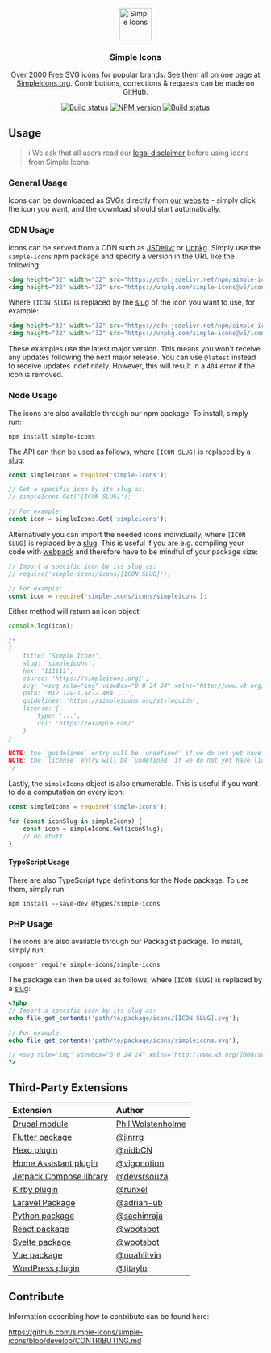 <p align="center">
<a href="https://simpleicons.org/">
<img src="https://simpleicons.org/icons/simpleicons.svg" alt="Simple Icons" width=64 height=64>
</a>
<h3 align="center">Simple Icons</h3>
<p align="center">
Over 2000 Free SVG icons for popular brands. See them all on one page at <a href="https://simpleicons.org">SimpleIcons.org</a>. Contributions, corrections & requests can be made on GitHub.</p>
</p>

<p align="center">
<a href="https://github.com/simple-icons/simple-icons/actions?query=workflow%3AVerify+branch%3Adevelop"><img src="https://img.shields.io/github/workflow/status/simple-icons/simple-icons/Verify/develop?logo=github" alt="Build status" /></a>
<a href="https://www.npmjs.com/package/simple-icons"><img src="https://img.shields.io/npm/v/simple-icons.svg?logo=npm" alt="NPM version" /></a>
<a href="https://packagist.org/packages/simple-icons/simple-icons"><img src="https://img.shields.io/packagist/v/simple-icons/simple-icons?logo=packagist&logoColor=white" alt="Build status" /></a>
</p>

## Usage

> :information_source: We ask that all users read our [legal disclaimer](./DISCLAIMER.md) before using icons from Simple Icons.

### General Usage

Icons can be downloaded as SVGs directly from [our website](https://simpleicons.org/) - simply click the icon you want, and the download should start automatically.

### CDN Usage

Icons can be served from a CDN such as [JSDelivr](https://www.jsdelivr.com/package/npm/simple-icons) or [Unpkg](https://unpkg.com/browse/simple-icons/). Simply use the `simple-icons` npm package and specify a version in the URL like the following:

```html
<img height="32" width="32" src="https://cdn.jsdelivr.net/npm/simple-icons@v5/icons/[ICON SLUG].svg" />
<img height="32" width="32" src="https://unpkg.com/simple-icons@v5/icons/[ICON SLUG].svg" />
```

Where `[ICON SLUG]` is replaced by the [slug] of the icon you want to use, for example:

```html
<img height="32" width="32" src="https://cdn.jsdelivr.net/npm/simple-icons@v5/icons/simpleicons.svg" />
<img height="32" width="32" src="https://unpkg.com/simple-icons@v5/icons/simpleicons.svg" />
```

These examples use the latest major version. This means you won't receive any updates following the next major release. You can use `@latest` instead to receive updates indefinitely. However, this will result in a `404` error if the icon is removed.

### Node Usage

The icons are also available through our npm package. To install, simply run:

```shell
npm install simple-icons
```

The API can then be used as follows, where `[ICON SLUG]` is replaced by a [slug]:

```javascript
const simpleIcons = require('simple-icons');

// Get a specific icon by its slug as:
// simpleIcons.Get('[ICON SLUG]');

// For example:
const icon = simpleIcons.Get('simpleicons');

```

Alternatively you can import the needed icons individually, where `[ICON SLUG]` is replaced by a [slug].
This is useful if you are e.g. compiling your code with [webpack](https://webpack.js.org/) and therefore have to be mindful of your package size:

```javascript
// Import a specific icon by its slug as:
// require('simple-icons/icons/[ICON SLUG]');

// For example:
const icon = require('simple-icons/icons/simpleicons');
```

Either method will return an icon object:

```javascript
console.log(icon);

/*
{
    title: 'Simple Icons',
    slug: 'simpleicons',
    hex: '111111',
    source: 'https://simpleicons.org/',
    svg: '<svg role="img" viewBox="0 0 24 24" xmlns="http://www.w3.org/2000/svg">...</svg>',
    path: 'M12 12v-1.5c-2.484 ...',
    guidelines: 'https://simpleicons.org/styleguide',
    license: {
        type: '...',
        url: 'https://example.com/'
    }
}

NOTE: the `guidelines` entry will be `undefined` if we do not yet have guidelines for the icon.
NOTE: the `license` entry will be `undefined` if we do not yet have license data for the icon.
*/
```

Lastly, the `simpleIcons` object is also enumerable.
This is useful if you want to do a computation on every icon:

```javascript
const simpleIcons = require('simple-icons');

for (const iconSlug in simpleIcons) {
    const icon = simpleIcons.Get(iconSlug);
    // do stuff
}
```

#### TypeScript Usage

There are also TypeScript type definitions for the Node package. To use them, simply run:

```shell
npm install --save-dev @types/simple-icons
```

### PHP Usage

The icons are also available through our Packagist package. To install, simply run:

```shell
composer require simple-icons/simple-icons
```

The package can then be used as follows, where `[ICON SLUG]` is replaced by a [slug]:

```php
<?php
// Import a specific icon by its slug as:
echo file_get_contents('path/to/package/icons/[ICON SLUG].svg');

// For example:
echo file_get_contents('path/to/package/icons/simpleicons.svg');

// <svg role="img" viewBox="0 0 24 24" xmlns="http://www.w3.org/2000/svg">...</svg>
?>
```

## Third-Party Extensions

| Extension | Author |
| :--- | :--- |
| [Drupal module](https://www.drupal.org/project/simple_icons) | [Phil Wolstenholme](https://www.drupal.org/u/phil-wolstenholme) |
| [Flutter package](https://pub.dev/packages/simple_icons) | [@jlnrrg](https://jlnrrg.github.io/) |
| [Hexo plugin](https://github.com/nidbCN/hexo-simpleIcons) | [@nidbCN](https://github.com/nidbCN/) |
| [Home Assistant plugin](https://github.com/vigonotion/hass-simpleicons) | [@vigonotion](https://github.com/vigonotion/) |
| [Jetpack Compose library](https://github.com/DevSrSouza/compose-icons) | [@devsrsouza](https://github.com/devsrsouza/) |
| [Kirby plugin](https://github.com/runxel/kirby3-simpleicons) | [@runxel](https://github.com/runxel) |
| [Laravel Package](https://github.com/ublabs/blade-simple-icons) | [@adrian-ub](https://github.com/adrian-ub) |
| [Python package](https://github.com/sachinraja/simple-icons-py) | [@sachinraja](https://github.com/sachinraja) |
| [React package](https://github.com/icons-pack/react-simple-icons) | [@wootsbot](https://github.com/wootsbot) |
| [Svelte package](https://github.com/icons-pack/svelte-simple-icons) | [@wootsbot](https://github.com/wootsbot) |
| [Vue package](https://github.com/mainvest/vue-simple-icons) | [@noahlitvin](https://github.com/noahlitvin) |
| [WordPress plugin](https://wordpress.org/plugins/simple-icons/) | [@tjtaylo](https://github.com/tjtaylo) |

[slug]: ./slugs.md

## Contribute

Information describing how to contribute can be found here:

https://github.com/simple-icons/simple-icons/blob/develop/CONTRIBUTING.md